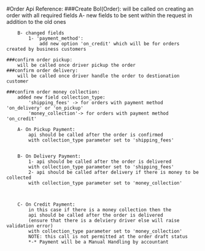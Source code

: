 #Order Api Reference:
    ###Create Bol(Order):
        will be called on creating an order with all required fields
        A- new fields to be sent within the request in addition to the old ones
            
        B- changed fields
            1- 'payment_method':
                add new option 'on_credit' which will be for orders created by business customers

    ###confirm order pickup:
        will be called once driver pickup the order
    ###confirm order delivery:
        will be called once driver handle the order to destionation customer

    ###confirm order money collection:
        added new field collection_type:
            'shipping_fees' -> for orders with payment method 'on_delivery' or 'on_pickup'
            'money_collection'-> for orders with payment method 'on_credit'
            
        A- On Pickup Payment:
            api should be called after the order is confirmed
            with collection_type parameter set to 'shipping_fees'
            

        B- On Delivery Payment:
            1- api should be called after the order is delivered
            with collection_type parameter set to 'shipping_fees'
            2- api should be called after delivery if there is money to be collected
            with collection_type parameter set to 'money_collection'

            

        C- On Credit Payment:
            in this case if there is a money collection then the 
            api should be called after the order is delivered
            (ensure that there is a delviery driver else will raise validation error)
            with collection_type parameter set to 'money_collection'
            NOTE: this call is not permitted at the order draft status
            *-* Payment will be a Manual Handling by accountant
        
    